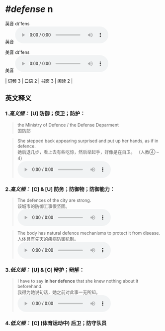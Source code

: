 # ***\#defense*** n
英音 dɪ'fens  
英音
<audio src="./media/defense-B.aac" controls="controls"></audio>

美音 dɪ'fens  
美音
<audio src="./media/defence  defense.aac" controls="controls"></audio>



| 词频 3 | 口语 2 | 书面 3 | 阅读 2 |  

英文释义
---
### 1.*高义频：* **[U] 防御；保卫；防护：**  

 > the Ministry of Defence / the Defense Deparment   
 > 国防部    

 > She stepped back appearing surprised and put up her hands, as if in defence.    
 > 她后退几步，看上去有些吃惊，然后举起手，好像是在自卫。  （人教④ – 4）  
<audio src="./media/defence  defense-1.aac" controls="controls"></audio>

### 2.*高义频：* **[C] & [U] 防务；防御物；防御能力：**  

 > The defences of the city are strong.   
 > 该城市的防御工事很坚固。    
<audio src="./media/defence  defense-2.aac" controls="controls"></audio>

 > The body has natural defence mechanisms to protect it from disease.   
 > 人体具有先天的疾病防御机制。    
<audio src="./media/defence  defense-3.aac" controls="controls"></audio>

### 3.*低义频：* **[U] & [C] 辩护；辩解：**  

 > I have to say **in her defence** that she knew nothing about it beforehand.   
 > 我得为她说句话，她之前对此事一无所知。    
<audio src="./media/defence  defense-4.aac" controls="controls"></audio>

### 4.*低义频：* **[C] (体育运动中) 后卫；防守队员**  


